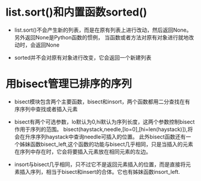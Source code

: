 # list.sort()和内置函数sorted()
* list.sort()不会产生新的列表，而是在原有列表上进行改动，然后返回None。另外返回None是Python函数的惯例，
当函数或者方法对原有对象进行就地改动时，会返回None
  
* sorted并不会对原有对象进行改变，它会返回一个新建列表

# 用bisect管理已排序的序列
* bisect模块包含两个主要函数，bisect和insort，两个函数都用二分查找在有序序列中查找或者插入元素
* bisect有两个可选参数，lo默认为0,hi默认为序列长度，这两个参数控制bisect作用于序列的范围。
bisect(haystack,needle,[lo=0],[hi=len(haystack)]),将会在升序序列haystack中查询needle可插入的位置。
  此外bisect函数还有一个姊妹函数bisect_left,这个函数的功能与bisect几乎相同，只是当插入的元素在序列中存在时，它会将要插入元素放在相同元素的左边。
  
* insort与bisect几乎相同，只不过它不是返回元素插入的位置，而是直接将元素插入序列，相当于bisect和insert的合体。它也有姊妹函数insort_left.
